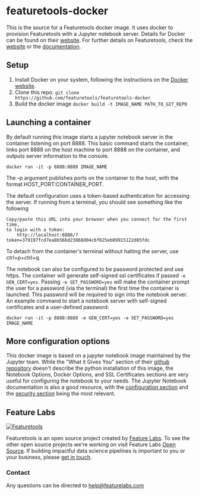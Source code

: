 # featuretools-docker
This is the source for a Featuretools docker image. It uses docker to provision Featuretools with a Jupyter notebook server. Details for Docker can be found on their [website](https://www.docker.com/). For further details on Featuretools, check the [website](https://www.featuretools.com) or the [documentation](https://www.docs.featuretools.com).

## Setup

1. Install Docker on your system, following the instructions on the [Docker website](https://docs.docker.com/engine/installation/).
2. Clone this repo. ``git clone https://github.com/featuretools/featuretools-docker``
3. Build the docker image ``docker build -t IMAGE_NAME PATH_TO_GIT_REPO``

## Launching a container

By default running this image starts a jupyter notebook server in the container listening on port 8888.  This basic command starts the container, links port 8888 on the host machine to port 8888 on the container, and outputs server information to the console.

``docker run -it -p 8888:8888 IMAGE_NAME``

The -p argument publishes ports on the container to the host, with the format HOST_PORT:CONTAINER_PORT.

The default configuration uses a token-based authentication for accessing the server.  If running from a terminal, you should see something like the following

    Copy/paste this URL into your browser when you connect for the first time,
    to login with a token:
        http://localhost:8888/?token=379197fcd7ea8b56bd23868d04c6f625eb09915122d85fdc

To detach from the container's terminal without halting the server, use ctrl+p+ctrl+q.

The notebook can also be configured to be password protected and use https. The container will generate self-signed ssl certificates if passed ``-e GEN_CERT=yes``.  Passing ``-e SET_PASSWORD=yes`` will make the container prompt the user for a password (via the terminal) the first time the container is launched.  This password will be required to sign into the notebook server.  An example command to start a notebook server with self-signed certificates and a user-defined password:

``docker run -it -p 8888:8888 -e GEN_CERT=yes -e SET_PASSWORD=yes IMAGE_NAME``

## More configuration options

This docker image is based on a jupyter notebook image maintained by the Jupyter team.  While the "What it Gives You" section of their [github repository](https://github.com/jupyter/docker-stacks/tree/master/minimal-notebook) doesn't describe the python installation of this image, the Notebook Options, Docker Options, and SSL Certificates sections are very useful for configuring the notebook to your needs.  The Jupyter Notebook documentation is also a good resource, with the [configuration section](https://jupyter-notebook.readthedocs.io/en/latest/config.html) and the [security section](https://jupyter-notebook.readthedocs.io/en/latest/security.html) being the most relevant.

## Feature Labs
<a href="https://www.featurelabs.com/">
    <img src="http://www.featurelabs.com/wp-content/uploads/2017/12/logo.png" alt="Featuretools" />
</a>

Featuretools is an open source project created by [Feature Labs](https://www.featurelabs.com/). To see the other open source projects we're working on visit Feature Labs [Open Source](https://www.featurelabs.com/open). If building impactful data science pipelines is important to you or your business, please [get in touch](https://www.featurelabs.com/contact.html).

### Contact

Any questions can be directed to help@featurelabs.com
